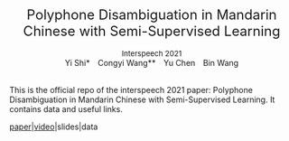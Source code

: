 <div align='center' ><font size='5'>Polyphone Disambiguation in Mandarin Chinese with Semi-Supervised Learning</font></div>&nbsp;


<div align='center' ><font size='2'>Interspeech 2021</font></div>


<div align='center' >Yi&nbsp;Shi*&emsp;Congyi&nbsp;Wang**&emsp;Yu&nbsp;Chen&emsp;Bin&nbsp;Wang</div>&nbsp;


This is the official repo of the interspeech 2021 paper: Polyphone Disambiguation in Mandarin Chinese with Semi-Supervised Learning. It contains data and useful links.

[paper](https://www.isca-speech.org/archive/interspeech_2021/shi21d_interspeech.html "paper link")|[video](https://www.youtube.com/watch?v=NTKiiesM8xY "video link")|slides|data




